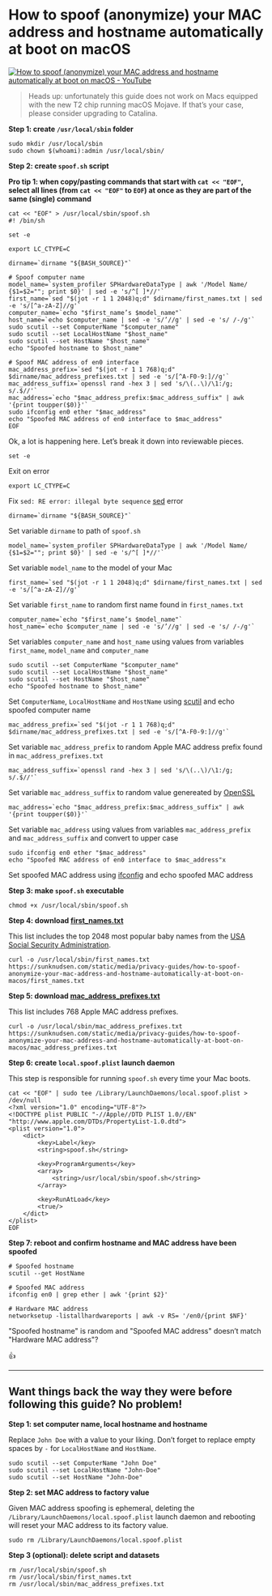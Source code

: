 <!--
Title: How to spoof (anonymize) your MAC address and hostname automatically at boot on macOS
Description: Learn how to spoof (anonymize) your MAC address and hostname automatically at boot on macOS.
Author: Sun Knudsen <https://github.com/sunknudsen>
Contributors: Sun Knudsen <https://github.com/sunknudsen>
Publication date: 2020-05-19T00:00:00.000Z
-->

# How to spoof (anonymize) your MAC address and hostname automatically at boot on macOS

[![How to spoof (anonymize) your MAC address and hostname automatically at boot on macOS - YouTube](how-to-how-to-spoof-anonymize-your-mac-address-and-hostname-automatically-at-boot-on-macos.png)](https://www.youtube.com/watch?v=ASXANpr_zX8 "How to spoof (anonymize) your MAC address and hostname automatically at boot on macOS - YouTube")

> Heads up: unfortunately this guide does not work on Macs equipped with the new T2 chip running macOS Mojave. If that’s your case, please consider upgrading to Catalina.

**Step 1: create `/usr/local/sbin` folder**

```shell
sudo mkdir /usr/local/sbin
sudo chown $(whoami):admin /usr/local/sbin/
```

**Step 2: create `spoof.sh` script**

**Pro tip 1: when copy/pasting commands that start with `cat << "EOF"`, select all lines (from `cat << "EOF"` to `EOF`) at once as they are part of the same (single) command**

```shell
cat << "EOF" > /usr/local/sbin/spoof.sh
#! /bin/sh

set -e

export LC_CTYPE=C

dirname=`dirname "${BASH_SOURCE}"`

# Spoof computer name
model_name=`system_profiler SPHardwareDataType | awk '/Model Name/ {$1=$2=""; print $0}' | sed -e 's/^[ ]*//'`
first_name=`sed "$(jot -r 1 1 2048)q;d" $dirname/first_names.txt | sed -e 's/[^a-zA-Z]//g'`
computer_name=`echo "$first_name’s $model_name"`
host_name=`echo $computer_name | sed -e 's/’//g' | sed -e 's/ /-/g'`
sudo scutil --set ComputerName "$computer_name"
sudo scutil --set LocalHostName "$host_name"
sudo scutil --set HostName "$host_name"
echo "Spoofed hostname to $host_name"

# Spoof MAC address of en0 interface
mac_address_prefix=`sed "$(jot -r 1 1 768)q;d" $dirname/mac_address_prefixes.txt | sed -e 's/[^A-F0-9:]//g'`
mac_address_suffix=`openssl rand -hex 3 | sed 's/\(..\)/\1:/g; s/.$//'`
mac_address=`echo "$mac_address_prefix:$mac_address_suffix" | awk '{print toupper($0)}'`
sudo ifconfig en0 ether "$mac_address"
echo "Spoofed MAC address of en0 interface to $mac_address"
EOF
```

Ok, a lot is happening here. Let’s break it down into reviewable pieces.

```shell
set -e
```

Exit on error

```shell
export LC_CTYPE=C
```

Fix `sed: RE error: illegal byte sequence` [sed](https://en.wikipedia.org/wiki/Sed) error

```shell
dirname=`dirname "${BASH_SOURCE}"`
```

Set variable `dirname` to path of `spoof.sh`

```shell
model_name=`system_profiler SPHardwareDataType | awk '/Model Name/ {$1=$2=""; print $0}' | sed -e 's/^[ ]*//'`
```

Set variable `model_name` to the model of your Mac

```shell
first_name=`sed "$(jot -r 1 1 2048)q;d" $dirname/first_names.txt | sed -e 's/[^a-zA-Z]//g'`
```

Set variable `first_name` to random first name found in `first_names.txt`

```shell
computer_name=`echo "$first_name’s $model_name"`
host_name=`echo $computer_name | sed -e 's/’//g' | sed -e 's/ /-/g'`
```

Set variables `computer_name` and `host_name` using values from variables `first_name`, `model_name` and `computer_name`

```shell
sudo scutil --set ComputerName "$computer_name"
sudo scutil --set LocalHostName "$host_name"
sudo scutil --set HostName "$host_name"
echo "Spoofed hostname to $host_name"
```

Set `ComputerName`, `LocalHostName` and `HostName` using [scutil](https://ss64.com/osx/scutil.html) and echo spoofed computer name

```shell
mac_address_prefix=`sed "$(jot -r 1 1 768)q;d" $dirname/mac_address_prefixes.txt | sed -e 's/[^A-F0-9:]//g'`
```

Set variable `mac_address_prefix` to random Apple MAC address prefix found in `mac_address_prefixes.txt`

```shell
mac_address_suffix=`openssl rand -hex 3 | sed 's/\(..\)/\1:/g; s/.$//'`
```

Set variable `mac_address_suffix` to random value genereated by [OpenSSL](https://en.wikipedia.org/wiki/OpenSSL)

```shell
mac_address=`echo "$mac_address_prefix:$mac_address_suffix" | awk '{print toupper($0)}'`
```

Set variable `mac_address` using values from variables `mac_address_prefix` and `mac_address_suffix` and convert to upper case

```shell
sudo ifconfig en0 ether "$mac_address"
echo "Spoofed MAC address of en0 interface to $mac_address"x
```

Set spoofed MAC address using [ifconfig](https://en.wikipedia.org/wiki/Ifconfig) and echo spoofed MAC address

**Step 3: make `spoof.sh` executable**

```shell
chmod +x /usr/local/sbin/spoof.sh
```

**Step 4: download [first_names.txt](first_names.txt)**

This list includes the top 2048 most popular baby names from the [USA Social Security Administration](https://www.ssa.gov/oact/babynames/limits.html).

```shell
curl -o /usr/local/sbin/first_names.txt https://sunknudsen.com/static/media/privacy-guides/how-to-spoof-anonymize-your-mac-address-and-hostname-automatically-at-boot-on-macos/first_names.txt
```

**Step 5: download [mac_address_prefixes.txt](mac_address_prefixes.txt)**

This list includes 768 Apple MAC address prefixes.

```shell
curl -o /usr/local/sbin/mac_address_prefixes.txt https://sunknudsen.com/static/media/privacy-guides/how-to-spoof-anonymize-your-mac-address-and-hostname-automatically-at-boot-on-macos/mac_address_prefixes.txt
```

**Step 6: create `local.spoof.plist` launch daemon**

This step is responsible for running `spoof.sh` every time your Mac boots.

```shell
cat << "EOF" | sudo tee /Library/LaunchDaemons/local.spoof.plist > /dev/null
<?xml version="1.0" encoding="UTF-8"?>
<!DOCTYPE plist PUBLIC "-//Apple//DTD PLIST 1.0//EN" "http://www.apple.com/DTDs/PropertyList-1.0.dtd">
<plist version="1.0">
    <dict>
        <key>Label</key>
        <string>spoof.sh</string>

        <key>ProgramArguments</key>
        <array>
            <string>/usr/local/sbin/spoof.sh</string>
        </array>

        <key>RunAtLoad</key>
        <true/>
    </dict>
</plist>
EOF
```

**Step 7: reboot and confirm hostname and MAC address have been spoofed**

```shell
# Spoofed hostname
scutil --get HostName

# Spoofed MAC address
ifconfig en0 | grep ether | awk '{print $2}'

# Hardware MAC address
networksetup -listallhardwareports | awk -v RS= '/en0/{print $NF}'
```

"Spoofed hostname" is random and "Spoofed MAC address" doesn’t match "Hardware MAC address"?

👍

---

## Want things back the way they were before following this guide? No problem!

**Step 1: set computer name, local hostname and hostname**

Replace `John Doe` with a value to your liking. Don’t forget to replace empty spaces by `-` for `LocalHostName` and `HostName`.

```shell
sudo scutil --set ComputerName "John Doe"
sudo scutil --set LocalHostName "John-Doe"
sudo scutil --set HostName "John-Doe"
```

**Step 2: set MAC address to factory value**

Given MAC address spoofing is ephemeral, deleting the `/Library/LaunchDaemons/local.spoof.plist` launch daemon and rebooting will reset your MAC address to its factory value.

```shell
sudo rm /Library/LaunchDaemons/local.spoof.plist
```

**Step 3 (optional): delete script and datasets**

```shell
rm /usr/local/sbin/spoof.sh
rm /usr/local/sbin/first_names.txt
rm /usr/local/sbin/mac_address_prefixes.txt
```
